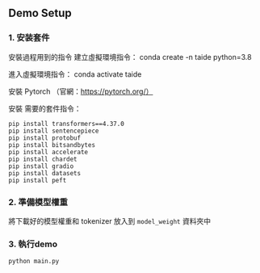 

## Demo Setup

### 1. 安装套件


安裝過程用到的指令
建立虛擬環境指令：
conda create -n taide python=3.8

進入虛擬環境指令：
conda activate taide

安裝 Pytorch （官網：https://pytorch.org/）

安裝 需要的套件指令：
```
pip install transformers==4.37.0
pip install sentencepiece
pip install protobuf
pip install bitsandbytes
pip install accelerate 
pip install chardet
pip install gradio
pip install datasets
pip install peft
```


### 2. 準備模型權重

將下載好的模型權重和 tokenizer 放入到 `model_weight` 資料夾中


### 3. 執行demo

```python main.py```
